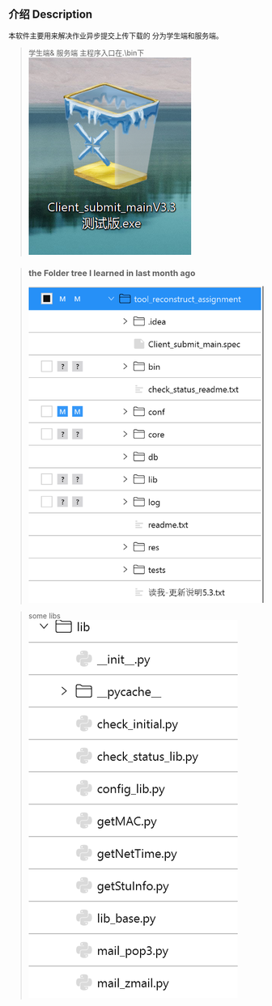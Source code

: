 ## 介绍 Description
本软件主要用来解决作业异步提交上传下载的
分为学生端和服务端。

> 学生端& 服务端 主程序入口在.\bin下
![](res/eacca210-fc2d-11ec-9101-c54c4dd9fcf6.jpeg?v=1&type=image)

>### the Folder tree I learned in last month ago
>![](res/76325cf0-fc2e-11ec-9101-c54c4dd9fcf6.jpeg?v=1&type=image)

>some libs![](res/e8135900-fc2e-11ec-9101-c54c4dd9fcf6.jpeg?v=1&type=image)

